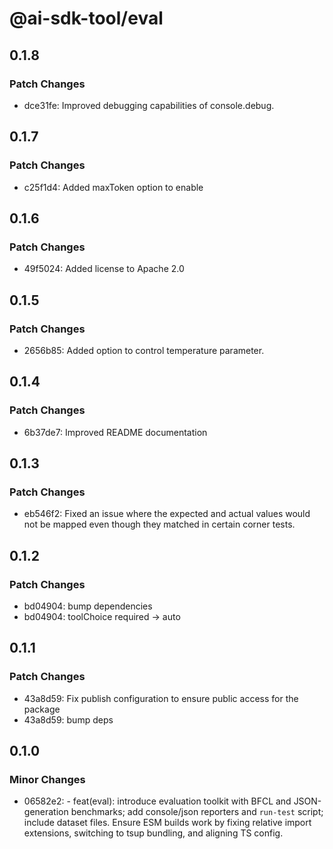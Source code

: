# @ai-sdk-tool/eval

## 0.1.8

### Patch Changes

- dce31fe: Improved debugging capabilities of console.debug.

## 0.1.7

### Patch Changes

- c25f1d4: Added maxToken option to enable

## 0.1.6

### Patch Changes

- 49f5024: Added license to Apache 2.0

## 0.1.5

### Patch Changes

- 2656b85: Added option to control temperature parameter.

## 0.1.4

### Patch Changes

- 6b37de7: Improved README documentation

## 0.1.3

### Patch Changes

- eb546f2: Fixed an issue where the expected and actual values ​​would not be mapped even though they matched in certain corner tests.

## 0.1.2

### Patch Changes

- bd04904: bump dependencies
- bd04904: toolChoice required -> auto

## 0.1.1

### Patch Changes

- 43a8d59: Fix publish configuration to ensure public access for the package
- 43a8d59: bump deps

## 0.1.0

### Minor Changes

- 06582e2: - feat(eval): introduce evaluation toolkit with BFCL and JSON-generation benchmarks; add console/json reporters and `run-test` script; include dataset files. Ensure ESM builds work by fixing relative import extensions, switching to tsup bundling, and aligning TS config.
